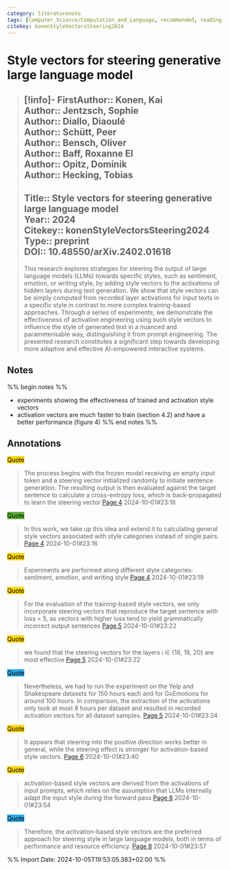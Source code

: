 ```yaml
---
category: literaturenote
tags: [Computer_Science/Computation_and_Language, recommended, reading_complete]
citekey: konenStyleVectorsSteering2024
---
```

# Style vectors for steering generative large language model

> [!info]-
> **FirstAuthor**:: Konen, Kai  
> **Author**:: Jentzsch, Sophie  
> **Author**:: Diallo, Diaoulé  
> **Author**:: Schütt, Peer  
> **Author**:: Bensch, Oliver  
> **Author**:: Baff, Roxanne El  
> **Author**:: Opitz, Dominik  
> **Author**:: Hecking, Tobias  
> ---    
> **Title**:: Style vectors for steering generative large language model  
> **Year**:: 2024   
> **Citekey**:: konenStyleVectorsSteering2024  
> **Type**:: preprint  
> **DOI**:: 10.48550/arXiv.2402.01618
> ---
> This research explores strategies for steering the output of large language models (LLMs) towards specific styles, such as sentiment, emotion, or writing style, by adding style vectors to the activations of hidden layers during text generation. We show that style vectors can be simply computed from recorded layer activations for input texts in a specific style in contrast to more complex training-based approaches. Through a series of experiments, we demonstrate the effectiveness of activation engineering using such style vectors to influence the style of generated text in a nuanced and parameterisable way, distinguishing it from prompt engineering. The presented research constitutes a significant step towards developing more adaptive and effective AI-empowered interactive systems.

## Notes
%% begin notes %%
- experiments showing the effectiveness of trained and activation style vectors
- activation vectors are much faster to train (section 4.2) and have a better performance (figure 4)
%% end notes %%

## Annotations
<mark style="background-color: #ffd400">Quote</mark>
> The process begins with the frozen model receiving an empty input token and a steering vector initialized randomly to initiate sentence generation. The resulting output is then evaluated against the target sentence to calculate a cross-entropy loss, which is back-propagated to learn the steering vector
> [Page 4](zotero://open-pdf/library/items/U5R9YU3J?page=4) 2024-10-01#23:16

<mark style="background-color: #5fb236">Quote</mark>
> In this work, we take up this idea and extend it to calculating general style vectors associated with style categories instead of single pairs.
> [Page 4](zotero://open-pdf/library/items/U5R9YU3J?page=4) 2024-10-01#23:16

<mark style="background-color: #ffd400">Quote</mark>
> Experiments are performed along different style categories: sentiment, emotion, and writing style
> [Page 4](zotero://open-pdf/library/items/U5R9YU3J?page=4) 2024-10-01#23:19

<mark style="background-color: #ffd400">Quote</mark>
> For the evaluation of the training-based style vectors, we only incorporate steering vectors that reproduce the target sentence with loss < 5, as vectors with higher loss tend to yield grammatically incorrect output sentences
> [Page 5](zotero://open-pdf/library/items/U5R9YU3J?page=5) 2024-10-01#23:22

<mark style="background-color: #ffd400">Quote</mark>
> we found that the steering vectors for the layers i ∈ {18, 19, 20} are most effective
> [Page 5](zotero://open-pdf/library/items/U5R9YU3J?page=5) 2024-10-01#23:22

<mark style="background-color: #2ea8e5">Quote</mark>
> Nevertheless, we had to run the experiment on the Yelp and Shakespeare datasets for 150 hours each and for GoEmotions for around 100 hours. In comparison, the extraction of the activations only took at most 8 hours per dataset and resulted in recorded activation vectors for all dataset samples.
> [Page 5](zotero://open-pdf/library/items/U5R9YU3J?page=5) 2024-10-01#23:24

<mark style="background-color: #ffd400">Quote</mark>
> It appears that steering into the positive direction works better in general, while the steering effect is stronger for activation-based style vectors.
> [Page 6](zotero://open-pdf/library/items/U5R9YU3J?page=6) 2024-10-01#23:40

<mark style="background-color: #ffd400">Quote</mark>
> activation-based style vectors are derived from the activations of input prompts, which relies on the assumption that LLMs internally adapt the  input style during the forward pass
> [Page 8](zotero://open-pdf/library/items/U5R9YU3J?page=8) 2024-10-01#23:54

<mark style="background-color: #2ea8e5">Quote</mark>
> Therefore, the activation-based style vectors are the preferred approach for steering style in large language models, both in terms of performance and resource efficiency.
> [Page 8](zotero://open-pdf/library/items/U5R9YU3J?page=8) 2024-10-01#23:57




%% Import Date: 2024-10-05T19:53:05.383+02:00 %%
